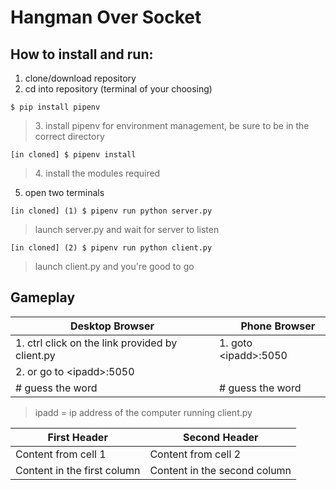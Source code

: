 # Hangman Over Socket

## How to install and run:

1. clone/download repository <br>
2. cd into repository (terminal of your choosing)

```$ pip install pipenv```
> 3.&nbsp;install pipenv for environment management, be sure to be in the correct directory

```[in cloned] $ pipenv install```

> 4.&nbsp;install the modules required

5. open two terminals

```[in cloned] (1) $ pipenv run python server.py```

> launch server.py and wait for server to listen 

```[in cloned] (2) $ pipenv run python client.py```

> launch client.py and you're good to go

## Gameplay

&nbsp;&nbsp;&nbsp;&nbsp;&nbsp;&nbsp;Desktop Browser&nbsp;&nbsp;&nbsp;&nbsp;&nbsp;&nbsp; | &nbsp;&nbsp;&nbsp;&nbsp;&nbsp;&nbsp;Phone Browser
--------------- | -------------
1. ctrl click on the link provided by client.py | 1. goto \<ipadd\>:5050
2. or go to \<ipadd\>:5050 | 
\# guess the word | \# guess the word

> ipadd = ip address of the computer running client.py


First Header | Second Header
------------ | -------------
Content from cell 1 | Content from cell 2
Content in the first column | Content in the second column